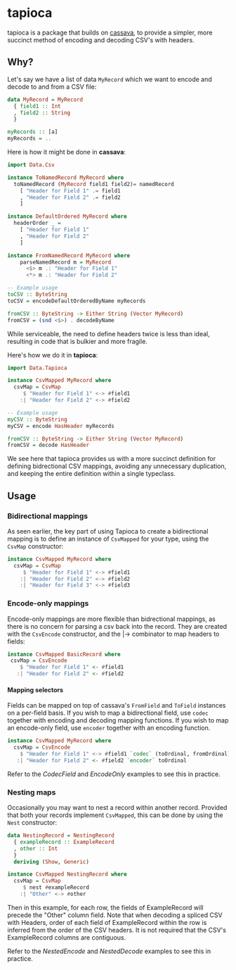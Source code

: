 # tapioca

tapioca is a package that builds on [cassava](http://hackage.haskell.org/package/cassava), to provide a simpler, more succinct method of encoding and decoding CSV's with headers.

## Why?
Let's say we have a list of data `MyRecord` which we want to encode and decode to and from a CSV file:

```haskell
data MyRecord = MyRecord
  { field1 :: Int
  , field2 :: String
  }

myRecords :: [a]
myRecords = ..
```

Here is how it might be done in **cassava**:

```haskell
import Data.Csv

instance ToNamedRecord MyRecord where
  toNamedRecord (MyRecord field1 field2)= namedRecord
    [ "Header for Field 1" .= field1
    , "Header for Field 2" .= field2
    ]

instance DefaultOrdered MyRecord where
  headerOrder _ =
    [ "Header for Field 1"
    , "Header for Field 2"
    ]

instance FromNamedRecord MyRecord where
    parseNamedRecord m = MyRecord
      <$> m .: "Header for Field 1"
      <*> m .: "Header for Field 2"

-- Example usage
toCSV :: ByteString
toCSV = encodeDefaultOrderedByName myRecords

fromCSV :: ByteString -> Either String (Vector MyRecord)
fromCSV = (snd <$>) . decodeByName
```

While serviceable, the need to define headers twice is less than ideal, resulting in code that is bulkier and more fragile.

Here's how we do it in **tapioca**:

```haskell
import Data.Tapioca

instance CsvMapped MyRecord where
  csvMap = CsvMap
     $ "Header for Field 1" <-> #field1
    :| "Header for Field 2" <-> #field2

-- Example usage
myCSV :: ByteString
myCSV = encode HasHeader myRecords

fromCSV :: ByteString -> Either String (Vector MyRecord)
fromCSV = decode HasHeader
```

We see here that tapioca provides us with a more succinct definition for defining bidrectional CSV mappings, avoiding any unnecessary duplication, and keeping the entire definition within a single typeclass.

## Usage
### Bidirectional mappings
As seen earlier, the key part of using Tapioca to create a bidirectional mapping is to define an instance of `CsvMapped` for your type, using the `CsvMap` constructor:

```haskell
instance CsvMapped MyRecord where
  csvMap = CsvMap
     $ "Header for Field 1" <-> #field1
    :| "Header for Field 2" <-> #field2
    :| "Header for Field 3" <-> #field3

```

### Encode-only mappings
Encode-only mappings are more flexible than bidrectional mappings, as there is no concern for parsing a csv back into the record. They are created with the `CsvEncode` constructor, and the |-> combinator to map headers to fields:

```haskell
instance CsvMapped BasicRecord where
 csvMap = CsvEncode
    $ "Header for Field 1" <- #field1
   :| "Header for Field 2" <- #field2
```

#### Mapping selectors
Fields can be mapped on top of cassava's `FromField` and `ToField` instances on a per-field basis.
If you wish to map a bidirectional field, use `codec` together with encoding and decoding mapping functions.
If you wish to map an encode-only field, use `encoder` together with an encoding function.

```haskell
instance CsvMapped MyRecord where
  csvMap = CsvEncode
    $ "Header for Field 1" <-> #field1 `codec` (toOrdinal, fromOrdinal)
   :| "Header for Field 2" <- #field2 `encoder` toOrdinal

```
Refer to the *CodecField* and *EncodeOnly* examples to see this in practice.

### Nesting maps
Occasionally you may want to nest a record within another record. Provided that both your records implement `CsvMapped`, this can be done by using the `Nest` constructor:

```haskell
data NestingRecord = NestingRecord
  { exampleRecord :: ExampleRecord
  , other :: Int
  }
  deriving (Show, Generic)

instance CsvMapped NestingRecord where
  csvMap = CsvMap
     $ nest #exampleRecord
    :| "Other" <-> #other

```
Then in this example, for each row, the fields of ExampleRecord will precede the "Other" column field.
Note that when decoding a spliced CSV with Headers, order of each field of ExampleRecord within the row is inferred from the order of the CSV headers.
It is not required that the CSV's ExampleRecord columns are contiguous.

Refer to the *NestedEncode* and *NestedDecode* examples to see this in practice.
